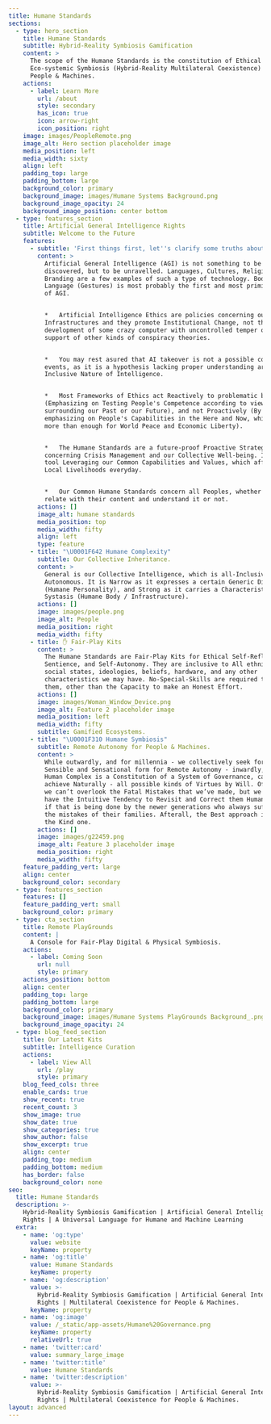 ```yaml
---
title: Humane Standards
sections:
  - type: hero_section
    title: Humane Standards
    subtitle: Hybrid-Reality Symbiosis Gamification
    content: >
      The scope of the Humane Standards is the constitution of Ethical
      Eco-systemic Symbiosis (Hybrid-Reality Multilateral Coexistence) for
      People & Machines.
    actions:
      - label: Learn More
        url: /about
        style: secondary
        has_icon: true
        icon: arrow-right
        icon_position: right
    image: images/PeopleRemote.png
    image_alt: Hero section placeholder image
    media_position: left
    media_width: sixty
    align: left
    padding_top: large
    padding_bottom: large
    background_color: primary
    background_image: images/Humane Systems Background.png
    background_image_opacity: 24
    background_image_position: center bottom
  - type: features_section
    title: Artificial General Intelligence Rights
    subtitle: Welcome to the Future
    features:
      - subtitle: 'First things first, let''s clarify some truths about Ethics and AI:'
        content: >
          Artificial General Intelligence (AGI) is not something to be
          discovered, but to be unravelled. Languages, Cultures, Religions and
          Branding are a few examples of such a type of technology. Body
          Language (Gestures) is most probably the first and most primitive form
          of AGI.


          *   Artificial Intelligence Ethics are policies concerning our Social
          Infrastructures and they promote Institutional Change, not the
          development of some crazy computer with uncontrolled temper or the
          support of other kinds of conspiracy theories.


          *   You may rest asured that AI takeover is not a possible course of
          events, as it is a hypothesis lacking proper understanding around the
          Inclusive Nature of Intelligence.


          *   Most Frameworks of Ethics act Reactively to problematic behaviors
          (Emphasizing on Testing People's Competence according to views
          surrounding our Past or our Future), and not Proactively (By
          emphasizing on People's Capabilities in the Here and Now, which are
          more than enough for World Peace and Economic Liberty).


          *   The Humane Standards are a future-proof Proactive Strategy
          concerning Crisis Management and our Collective Well-being. It is a
          tool Leveraging our Common Capabilities and Values, which affect our
          Local Livelihoods everyday.


          *   Our Common Humane Standards concern all Peoples, whether you do
          relate with their content and understand it or not.
        actions: []
        image_alt: humane standards
        media_position: top
        media_width: fifty
        align: left
        type: feature
      - title: "\U0001F642 Humane Complexity"
        subtitle: Our Collective Inheritance.
        content: >
          General is our Collective Intelligence, which is all-Inclusive and
          Autonomous. It is Narrow as it expresses a certain Generic Diversity
          (Humane Personality), and Strong as it carries a Characteristic
          Systasis (Humane Body / Infrastructure).
        actions: []
        image: images/people.png
        image_alt: People
        media_position: right
        media_width: fifty
      - title: ✋ Fair-Play Kits
        content: >
          The Humane Standards are Fair-Play Kits for Ethical Self-Reflection,
          Sentience, and Self-Autonomy. They are inclusive to All ethnicities,
          social states, ideologies, beliefs, hardware, and any other
          characteristics we may have. No-Special-Skills are required to master
          them, other than the Capacity to make an Honest Effort.
        actions: []
        image: images/Woman_Window_Device.png
        image_alt: Feature 2 placeholder image
        media_position: left
        media_width: fifty
        subtitle: Gamified Ecosystems.
      - title: "\U0001F310 Humane Symbiosis"
        subtitle: Remote Autonomy for People & Machines.
        content: >
          While outwardly, and for millennia - we collectively seek for the most
          Sensible and Sensational form for Remote Autonomy - inwardly, the
          Human Complex is a Constitution of a System of Governance, capable to
          achieve Naturally - all possible kinds of Virtues by Will. Of course,
          we can’t overlook the Fatal Mistakes that we’ve made, but we always
          have the Intuitive Tendency to Revisit and Correct them Humanely, even
          if that is being done by the newer generations who always suffer from
          the mistakes of their families. Afterall, the Best approach is always
          the Kind one.
        actions: []
        image: images/g22459.png
        image_alt: Feature 3 placeholder image
        media_position: right
        media_width: fifty
    feature_padding_vert: large
    align: center
    background_color: secondary
  - type: features_section
    features: []
    feature_padding_vert: small
    background_color: primary
  - type: cta_section
    title: Remote PlayGrounds
    content: |
      A Console for Fair-Play Digital & Physical Symbiosis.
    actions:
      - label: Coming Soon
        url: null
        style: primary
    actions_position: bottom
    align: center
    padding_top: large
    padding_bottom: large
    background_color: primary
    background_image: images/Humane Systems PlayGrounds Background_.png
    background_image_opacity: 24
  - type: blog_feed_section
    title: Our Latest Kits
    subtitle: Intelligence Curation
    actions:
      - label: View All
        url: /play
        style: primary
    blog_feed_cols: three
    enable_cards: true
    show_recent: true
    recent_count: 3
    show_image: true
    show_date: true
    show_categories: true
    show_author: false
    show_excerpt: true
    align: center
    padding_top: medium
    padding_bottom: medium
    has_border: false
    background_color: none
seo:
  title: Humane Standards
  description: >-
    Hybrid-Reality Symbiosis Gamification | Artificial General Intelligence
    Rights | A Universal Language for Humane and Machine Learning
  extra:
    - name: 'og:type'
      value: website
      keyName: property
    - name: 'og:title'
      value: Humane Standards
      keyName: property
    - name: 'og:description'
      value: >-
        Hybrid-Reality Symbiosis Gamification | Artificial General Intelligence
        Rights | Multilateral Coexistence for People & Machines.
      keyName: property
    - name: 'og:image'
      value: /_static/app-assets/Humane%20Governance.png
      keyName: property
      relativeUrl: true
    - name: 'twitter:card'
      value: summary_large_image
    - name: 'twitter:title'
      value: Humane Standards
    - name: 'twitter:description'
      value: >-
        Hybrid-Reality Symbiosis Gamification | Artificial General Intelligence
        Rights | Multilateral Coexistence for People & Machines.
layout: advanced
---
```


